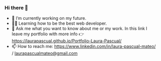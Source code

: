 ### Hi there 👋

- 🔭 I’m currently working on my future. 
- 👩‍💻 Learning how to be the best web developer.
- 💬 Ask me what you want to know about me or my work. In this link I leave my portfolio with more info 👉 https://laurapascual.github.io/Portfolio-Laura-Pascual/
- 📫 How to reach me: https://www.linkedin.com/in/laura-pascual-mateo/ / laurapascualmateo@gmail.com


